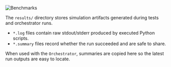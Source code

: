 ![Benchmarks](https://img.shields.io/badge/benchmarks-fb48f29-blue)

The `results/` directory stores simulation artifacts generated during tests and orchestrator runs.

* `*.log` files contain raw stdout/stderr produced by executed Python scripts.
* `*.summary` files record whether the run succeeded and are safe to share.

When used with the `Orchestrator`, summaries are copied here so the latest run outputs are easy to locate.
